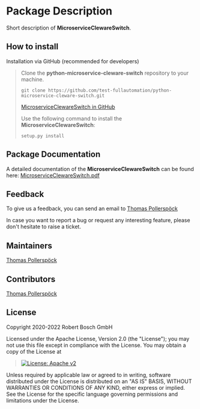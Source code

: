 # Package Description

Short description of **MicroserviceClewareSwitch**.

## How to install

Installation via GitHub (recommended for developers)

> Clone the **python-microservice-cleware-switch** repository to your
> machine.
>
> ``` 
> git clone https://github.com/test-fullautomation/python-microservice-cleware-switch.git
> ```
>
> [MicroserviceClewareSwitch in
> GitHub](https://github.com/test-fullautomation/python-microservice-cleware-switch)
>
> Use the following command to install the
> **MicroserviceClewareSwitch**:
>
> ``` 
> setup.py install
> ```

## Package Documentation

A detailed documentation of the **MicroserviceClewareSwitch** can be
found here:
[MicroserviceClewareSwitch.pdf](https://github.com/test-fullautomation/python-microservice-cleware-switch/blob/develop/MicroserviceClewareSwitch/MicroserviceClewareSwitch.pdf)

## Feedback

To give us a feedback, you can send an email to [Thomas
Pollerspöck](mailto:Thomas.Pollerspoeck@de.bosch.com)

In case you want to report a bug or request any interesting feature,
please don\'t hesitate to raise a ticket.

## Maintainers

[Thomas Pollerspöck](mailto:Thomas.Pollerspoeck@de.bosch.com)

## Contributors

[Thomas Pollerspöck](mailto:Thomas.Pollerspoeck@de.bosch.com)

## License

Copyright 2020-2022 Robert Bosch GmbH

Licensed under the Apache License, Version 2.0 (the \"License\"); you
may not use this file except in compliance with the License. You may
obtain a copy of the License at

> [![License: Apache
> v2](https://img.shields.io/pypi/l/robotframework.svg)](http://www.apache.org/licenses/LICENSE-2.0.html)

Unless required by applicable law or agreed to in writing, software
distributed under the License is distributed on an \"AS IS\" BASIS,
WITHOUT WARRANTIES OR CONDITIONS OF ANY KIND, either express or implied.
See the License for the specific language governing permissions and
limitations under the License.

